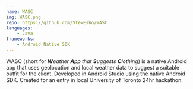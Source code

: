 ```yaml
---
name: WASC
img: WASC.png
repo: https://github.com/StewEsho/WASC
languages:
    - Java
frameworks:
    - Android Native SDK
---
```

WASC (short for _**W**eather **A**pp that **S**uggests **C**lothing_) is a native Android app that uses geolocation and local weather data to suggest a suitable outfit for the client. Developed in Android Studio using the native Android SDK. Created for an entry in local University of Toronto 24hr hackathon.